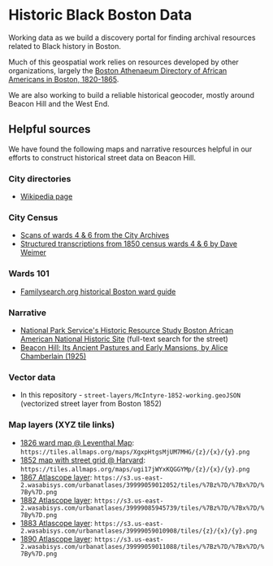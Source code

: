 # Historic Black Boston Data

Working data as we build a discovery portal for finding archival resources related to Black history in Boston. 

Much of this geospatial work relies on resources developed by other organizations, largely the [Boston Athenaeum Directory of African Americans in Boston, 1820-1865](https://www.bostonathenaeum.org/library/electronic-resources/boston-athenaeum-directory-african-americans-in-boston-1820-1865).

We are also working to build a reliable historical geocoder, mostly around Beacon Hill and the West End.

## Helpful sources

We have found the following maps and narrative resources helpful in our efforts to construct historical street data on Beacon Hill.

### City directories

- [Wikipedia page](https://en.wikipedia.org/wiki/Boston_Directory)

### City Census

- [Scans of wards 4 & 6 from the City Archives](https://cityofboston.access.preservica.com/index.php?name=SO_5a8c4da4-b683-45b5-ba0c-7b68378c7d5f)
- [Structured transcriptions from 1850 census wards 4 & 6 by Dave Weimer](https://drive.google.com/drive/folders/1BHq6W8xpOJ6j88CtP1ew-o8Gou4py68b?usp=sharing)


### Wards 101
 - [Familysearch.org historical Boston ward guide](https://www.familysearch.org/en/wiki/Boston,_Suffolk_County,_Massachusetts_Genealogy#Historical_Wards)

### Narrative
- [National Park Service's Historic Resource Study Boston African American National Historic Site](https://www.nps.gov/parkhistory/online_books/bost/hrs.pdf) (full-text search for the street)
- [Beacon Hill: Its Ancient Pastures and Early Mansions, by Alice Chamberlain (1925)](https://ia600603.us.archive.org/4/items/beaconhillitsanc00cham/beaconhillitsanc00cham.pdf) 

### Vector data
-  In this repository - `street-layers/McIntyre-1852-working.geoJSON` (vectorized street layer from Boston 1852)

### Map layers (XYZ tile links)
-  [1826 ward map @ Leventhal Map](https://collections.leventhalmap.org/search/commonwealth:wd376006p): `https://tiles.allmaps.org/maps/XgxpHtgsMjUM7MHG/{z}/{x}/{y}.png`
- [1852 map with street grid @ Harvard](https://digitalcollections.library.harvard.edu/catalog/990093967530203941): `https://tiles.allmaps.org/maps/ugi17jWYxKQGGYMp/{z}/{x}/{y}.png`
- [1867 Atlascope layer](https://atlascope.leventhalmap.org/): `https://s3.us-east-2.wasabisys.com/urbanatlases/39999059012052/tiles/%7Bz%7D/%7Bx%7D/%7By%7D.png`
- [1882 Atlascope layer](https://atlascope.leventhalmap.org/): `https://s3.us-east-2.wasabisys.com/urbanatlases/39999085945739/tiles/%7Bz%7D/%7Bx%7D/%7By%7D.png`
- [1883 Atlascope layer](https://atlascope.leventhalmap.org/): `https://s3.us-east-2.wasabisys.com/urbanatlases/39999059010908/tiles/{z}/{x}/{y}.png`
- [1890 Atlascope layer](https://atlascope.leventhalmap.org/): `https://s3.us-east-2.wasabisys.com/urbanatlases/39999059011088/tiles/%7Bz%7D/%7Bx%7D/%7By%7D.png`






